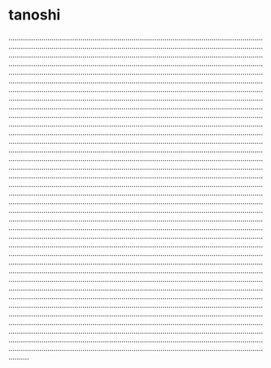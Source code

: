 # tanoshi

......................................................................................................................................................................................................................................................................................................................................................................................................................................................................................................................................................................................................................................................................................................................................................................................................................................................................................................................................................................................................................................................................................................................................................................................................................................................................................................................................................................................................................................................................................................................................................................................................................................................................................................................................................................................................................................................................................................................................................................................................................................................................................................................................................................................................................................................................................................................................................................................................................................................................................................................................................................................................................................................................................................................................................................................................................................................................................................................................................................................................................................................................................................................................................................................................................................................................................................................................................................................................................................................................................................................................................................................................................................................................................................................................................................................................................................................................................................................................................................................................................................................................................................................................................................................................................................................................................................................................................................................................................................................................................................................................................................................................................................................................................................................................................................................